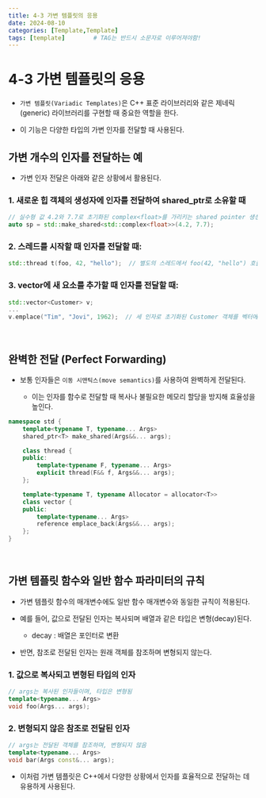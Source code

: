```yaml
---
title: 4-3 가변 템플릿의 응용
date: 2024-08-10
categories: [Template,Template]
tags: [template]		# TAG는 반드시 소문자로 이루어져야함!
---
```


# 4-3 가변 템플릿의 응용

* `가변 템플릿(Variadic Templates)`은 C++ 표준 라이브러리와 같은 제네릭(generic) 라이브러리를 구현할 때 중요한 역할을 한다.

* 이 기능은 다양한 타입의 가변 인자를 전달할 때 사용된다.

## 가변 개수의 인자를 전달하는 예

* 가변 인자 전달은 아래와 같은 상황에서 활용된다.

### 1. 새로운 힙 객체의 생성자에 인자를 전달하여 shared_ptr로 소유할 때

```c++
// 실수형 값 4.2와 7.7로 초기화된 complex<float>를 가리키는 shared pointer 생성
auto sp = std::make_shared<std::complex<float>>(4.2, 7.7);
```

### 2. 스레드를 시작할 때 인자를 전달할 때:

```c++
std::thread t(foo, 42, "hello");  // 별도의 스레드에서 foo(42, "hello") 호출
```

### 3. vector에 새 요소를 추가할 때 인자를 전달할 때:

```c++
std::vector<Customer> v;
...
v.emplace("Tim", "Jovi", 1962);  // 세 인자로 초기화된 Customer 객체를 벡터에 삽입
```

<br>

## 완벽한 전달 (Perfect Forwarding)

* 보통 인자들은 `이동 시맨틱스(move semantics)`를 사용하여 완벽하게 전달된다.

  * 이는 인자를 함수로 전달할 때 복사나 불필요한 메모리 할당을 방지해 효율성을 높인다.

```c++
namespace std {
    template<typename T, typename... Args>
    shared_ptr<T> make_shared(Args&&... args);

    class thread {
    public:
        template<typename F, typename... Args>
        explicit thread(F&& f, Args&&... args);
    };

    template<typename T, typename Allocator = allocator<T>>
    class vector {
    public:
        template<typename... Args>
        reference emplace_back(Args&&... args);
    };
}
```

<br>

## 가변 템플릿 함수와 일반 함수 파라미터의 규칙

* 가변 템플릿 함수의 매개변수에도 일반 함수 매개변수와 동일한 규칙이 적용된다.

* 예를 들어, 값으로 전달된 인자는 복사되며 배열과 같은 타입은 변형(decay)된다.

  * decay : 배열은 포인터로 변환

* 반면, 참조로 전달된 인자는 원래 객체를 참조하며 변형되지 않는다.

### 1. 값으로 복사되고 변형된 타입의 인자

```c++
// args는 복사된 인자들이며, 타입은 변형됨
template<typename... Args>
void foo(Args... args);
```

### 2. 변형되지 않은 참조로 전달된 인자

```c++
// args는 전달된 객체를 참조하며, 변형되지 않음
template<typename... Args>
void bar(Args const&... args);
```

* 이처럼 가변 템플릿은 C++에서 다양한 상황에서 인자를 효율적으로 전달하는 데 유용하게 사용된다.